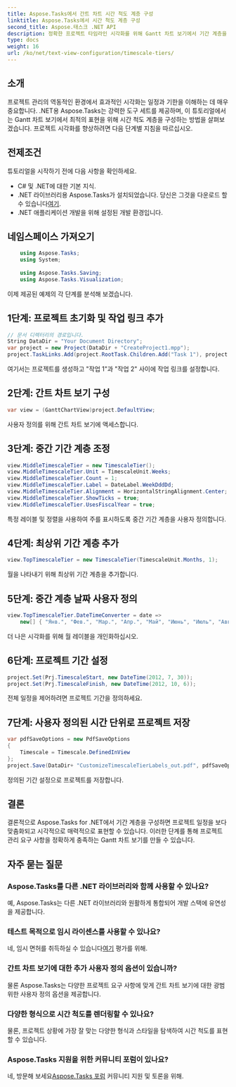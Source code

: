 ```yaml
---
title: Aspose.Tasks에서 간트 차트 시간 척도 계층 구성
linktitle: Aspose.Tasks에서 시간 척도 계층 구성
second_title: Aspose.태스크 .NET API
description: 정확한 프로젝트 타임라인 시각화를 위해 Gantt 차트 보기에서 기간 계층을 구성하려면 .NET용 Aspose.Tasks를 탐색하세요. #Aspose.Tasks #MS 프로젝트
type: docs
weight: 16
url: /ko/net/text-view-configuration/timescale-tiers/
---
```

## 소개
프로젝트 관리의 역동적인 환경에서 효과적인 시각화는 일정과 기한을 이해하는 데 매우 중요합니다. .NET용 Aspose.Tasks는 강력한 도구 세트를 제공하며, 이 튜토리얼에서는 Gantt 차트 보기에서 최적의 표현을 위해 시간 척도 계층을 구성하는 방법을 살펴보겠습니다. 프로젝트 시각화를 향상하려면 다음 단계별 지침을 따르십시오.
## 전제조건
튜토리얼을 시작하기 전에 다음 사항을 확인하세요.
- C# 및 .NET에 대한 기본 지식.
-  .NET 라이브러리용 Aspose.Tasks가 설치되었습니다. 당신은 그것을 다운로드 할 수 있습니다[여기](https://releases.aspose.com/tasks/net/).
- .NET 애플리케이션 개발을 위해 설정된 개발 환경입니다.
## 네임스페이스 가져오기
```csharp
    using Aspose.Tasks;
    using System;
    
    using Aspose.Tasks.Saving;
    using Aspose.Tasks.Visualization;
```
이제 제공된 예제의 각 단계를 분석해 보겠습니다.
## 1단계: 프로젝트 초기화 및 작업 링크 추가
```csharp
// 문서 디렉터리의 경로입니다.
String DataDir = "Your Document Directory";
var project = new Project(DataDir + "CreateProject1.mpp");
project.TaskLinks.Add(project.RootTask.Children.Add("Task 1"), project.RootTask.Children.Add("Task 2"));
```
여기서는 프로젝트를 생성하고 "작업 1"과 "작업 2" 사이에 작업 링크를 설정합니다.
## 2단계: 간트 차트 보기 구성
```csharp
var view = (GanttChartView)project.DefaultView;
```
사용자 정의를 위해 간트 차트 보기에 액세스합니다.
## 3단계: 중간 기간 계층 조정
```csharp
view.MiddleTimescaleTier = new TimescaleTier();
view.MiddleTimescaleTier.Unit = TimescaleUnit.Weeks;
view.MiddleTimescaleTier.Count = 1;
view.MiddleTimescaleTier.Label = DateLabel.WeekDddDd;
view.MiddleTimescaleTier.Alignment = HorizontalStringAlignment.Center;
view.MiddleTimescaleTier.ShowTicks = true;
view.MiddleTimescaleTier.UsesFiscalYear = true;
```
특정 레이블 및 정렬을 사용하여 주를 표시하도록 중간 기간 계층을 사용자 정의합니다.
## 4단계: 최상위 기간 계층 추가
```csharp
view.TopTimescaleTier = new TimescaleTier(TimescaleUnit.Months, 1);
```
월을 나타내기 위해 최상위 기간 계층을 추가합니다.
## 5단계: 중간 계층 날짜 사용자 정의
```csharp
view.TopTimescaleTier.DateTimeConverter = date =>
    new[] { "Янв.", "Фев.", "Мар.", "Апр.", "Май", "Июнь", "Июль", "Авг.", "Сен.", "Окт.", "Ноя.", "Дек." }[date.Month - 1];
```
더 나은 시각화를 위해 월 레이블을 개인화하십시오.
## 6단계: 프로젝트 기간 설정
```csharp
project.Set(Prj.TimescaleStart, new DateTime(2012, 7, 30));
project.Set(Prj.TimescaleFinish, new DateTime(2012, 10, 6));
```
전체 일정을 제어하려면 프로젝트 기간을 정의하세요.
## 7단계: 사용자 정의된 시간 단위로 프로젝트 저장
```csharp
var pdfSaveOptions = new PdfSaveOptions
{
    Timescale = Timescale.DefinedInView
};
project.Save(DataDir+ "CustomizeTimescaleTierLabels_out.pdf", pdfSaveOptions);
```
정의된 기간 설정으로 프로젝트를 저장합니다.
## 결론
결론적으로 Aspose.Tasks for .NET에서 기간 계층을 구성하면 프로젝트 일정을 보다 맞춤화되고 시각적으로 매력적으로 표현할 수 있습니다. 이러한 단계를 통해 프로젝트 관리 요구 사항을 정확하게 충족하는 Gantt 차트 보기를 만들 수 있습니다.
## 자주 묻는 질문
### Aspose.Tasks를 다른 .NET 라이브러리와 함께 사용할 수 있나요?
예, Aspose.Tasks는 다른 .NET 라이브러리와 원활하게 통합되어 개발 스택에 유연성을 제공합니다.
### 테스트 목적으로 임시 라이센스를 사용할 수 있나요?
 네, 임시 면허를 취득하실 수 있습니다[여기](https://purchase.aspose.com/temporary-license/) 평가를 위해.
### 간트 차트 보기에 대한 추가 사용자 정의 옵션이 있습니까?
물론 Aspose.Tasks는 다양한 프로젝트 요구 사항에 맞게 간트 차트 보기에 대한 광범위한 사용자 정의 옵션을 제공합니다.
### 다양한 형식으로 시간 척도를 렌더링할 수 있나요?
물론, 프로젝트 상황에 가장 잘 맞는 다양한 형식과 스타일을 탐색하여 시간 척도를 표현할 수 있습니다.
### Aspose.Tasks 지원을 위한 커뮤니티 포럼이 있나요?
 네, 방문해 보세요[Aspose.Tasks 포럼](https://forum.aspose.com/c/tasks/15) 커뮤니티 지원 및 토론을 위해.